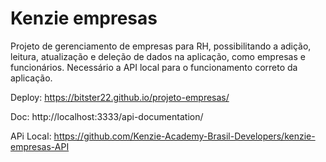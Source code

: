 # Kenzie empresas

Projeto de gerenciamento de empresas para RH, possibilitando a adição, leitura, atualização e deleção de dados na aplicação, como empresas e funcionários.
Necessário a API local para o funcionamento correto da aplicação.

Deploy: https://bitster22.github.io/projeto-empresas/

Doc: http://localhost:3333/api-documentation/

APi Local: https://github.com/Kenzie-Academy-Brasil-Developers/kenzie-empresas-API
